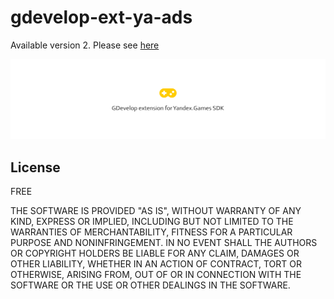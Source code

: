 # gdevelop-ext-ya-ads

Available version 2. Please see [here](https://github.com/achubutkin/yandex-games-sdk-gdevelop-extension)

[![GDevelop extension for Yandex.Games SDK](cover.png)](https://github.com/achubutkin/yandex-games-sdk-gdevelop-extension)

License
----
FREE

THE SOFTWARE IS PROVIDED "AS IS", WITHOUT WARRANTY OF ANY KIND, EXPRESS OR IMPLIED, INCLUDING BUT NOT LIMITED TO THE WARRANTIES OF MERCHANTABILITY, FITNESS FOR A PARTICULAR PURPOSE AND NONINFRINGEMENT. IN NO EVENT SHALL THE AUTHORS OR COPYRIGHT HOLDERS BE LIABLE FOR ANY CLAIM, DAMAGES OR OTHER LIABILITY, WHETHER IN AN ACTION OF CONTRACT, TORT OR OTHERWISE, ARISING FROM, OUT OF OR IN CONNECTION WITH THE SOFTWARE OR THE USE OR OTHER DEALINGS IN THE SOFTWARE.
